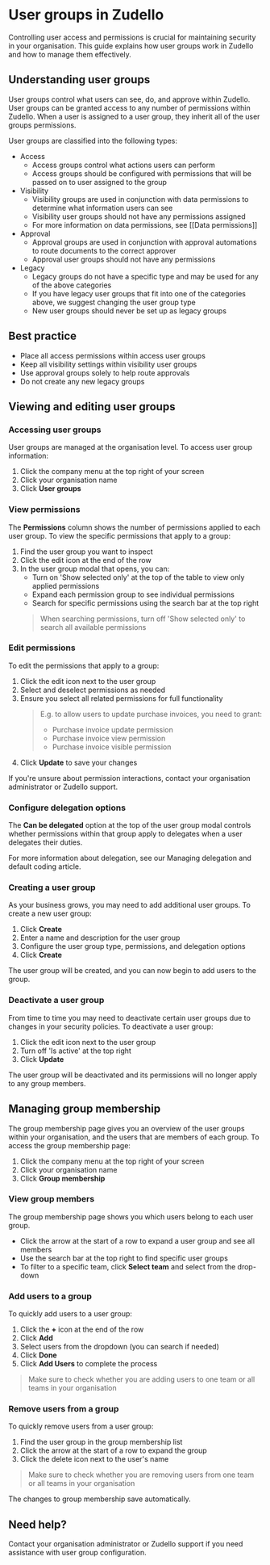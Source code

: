 # User groups in Zudello

Controlling user access and permissions is crucial for maintaining security in your organisation. This guide explains how user groups work in Zudello and how to manage them effectively.

## Understanding user groups

User groups control what users can see, do, and approve within Zudello. User groups can be granted access to any number of permissions within Zudello. When a user is assigned to a user group, they inherit all of the user groups permissions. 

User groups are classified into the following types:

- Access 
	- Access groups control what actions users can perform
	- Access groups should be configured with permissions that will be passed on to user assigned to the group
- Visibility 
	- Visibility groups are used in conjunction with data permissions to determine what information users can see
	- Visibility user groups should not have any permissions assigned
	- For more information on data permissions, see [[Data permissions]]
- Approval 
	- Approval groups are used in conjunction with approval automations to route documents to the correct approver
	- Approval user groups should not have any permissions
- Legacy
	- Legacy groups do not have a specific type and may be used for any of the above categories
	- If you have legacy user groups that fit into one of the categories above, we suggest changing the user group type
	- New user groups should never be set up as legacy groups


## Best practice

- Place all access permissions within access user groups
- Keep all visibility settings within visibility user groups
- Use approval groups solely to help route approvals 
- Do not create any new legacy groups

## Viewing and editing user groups

### Accessing user groups

User groups are managed at the organisation level. To access user group information:

1. Click the company menu at the top right of your screen
2. Click your organisation name
3. Click **User groups**

### View permissions

The **Permissions** column shows the number of permissions applied to each user group. To view the specific permissions that apply to a group: 

1. Find the user group you want to inspect
2. Click the edit icon at the end of the row
3. In the user group modal that opens, you can:
   - Turn on 'Show selected only' at the top of the table to view only applied permissions
   - Expand each permission group to see individual permissions
   - Search for specific permissions using the search bar at the top right
   > When searching permissions, turn off 'Show selected only' to search all available permissions

### Edit permissions

To edit the permissions that apply to a group: 

1. Click the edit icon next to the user group
2. Select and deselect permissions as needed
3. Ensure you select all related permissions for full functionality
   > E.g. to allow users to update purchase invoices, you need to grant:
   > - Purchase invoice update permission
   > - Purchase invoice view permission
   > - Purchase invoice visible permission
4. Click **Update** to save your changes

If you're unsure about permission interactions, contact your organisation administrator or Zudello support.

### Configure delegation options

The **Can be delegated** option at the top of the user group modal controls whether permissions within that group apply to delegates when a user delegates their duties.

For more information about delegation, see our Managing delegation and default coding article.

### Creating a user group

As your business grows, you may need to add additional user groups. To create a new user group:

1. Click **Create**
2. Enter a name and description for the user group
3. Configure the user group type, permissions, and delegation options
4. Click **Create**

The user group will be created, and you can now begin to add users to the group.

### Deactivate a user group

From time to time you may need to deactivate certain user groups due to changes in your security policies. To deactivate a user group:

1. Click the edit icon next to the user group
2. Turn off 'Is active' at the top right
3. Click **Update**

The user group will be deactivated and its permissions will no longer apply to any group members.

## Managing group membership

The group membership page gives you an overview of the user groups within your organisation, and the users that are members of each group. To access the group membership page:

1. Click the company menu at the top right of your screen
2. Click your organisation name
3. Click **Group membership**
### View group members

The group membership page shows you which users belong to each user group.

- Click the arrow at the start of a row to expand a user group and see all members
- Use the search bar at the top right to find specific user groups
- To filter to a specific team, click **Select team** and select from the drop-down

### Add users to a group

To quickly add users to a user group:

1. Click the **+** icon at the end of the row
2. Click **Add**
3. Select users from the dropdown (you can search if needed)
4. Click **Done**
5. Click **Add Users** to complete the process
> Make sure to check whether you are adding users to one team or all teams in your organisation

### Remove users from a group

To quickly remove users from a user group:

1. Find the user group in the group membership list
3. Click the arrow at the start of a row to expand the group
4. Click the delete icon next to the user's name
> Make sure to check whether you are removing users from one team or all teams in your organisation

The changes to group membership save automatically.

## Need help?

Contact your organisation administrator or Zudello support if you need assistance with user group configuration.